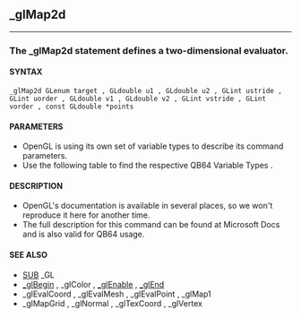 ## _glMap2d
---

### The _glMap2d statement defines a two-dimensional evaluator.

#### SYNTAX

`_glMap2d GLenum target , GLdouble u1 , GLdouble u2 , GLint ustride , GLint uorder , GLdouble v1 , GLdouble v2 , GLint vstride , GLint vorder , const GLdouble *points`

#### PARAMETERS
* OpenGL is using its own set of variable types to describe its command parameters.
* Use the following table to find the respective QB64 Variable Types .


#### DESCRIPTION
* OpenGL's documentation is available in several places, so we won't reproduce it here for another time.
* The full description for this command can be found at Microsoft Docs and is also valid for QB64 usage.


#### SEE ALSO
* [SUB](./SUB.md) _GL
* [_glBegin](./_glBegin.md) , _glColor , [_glEnable](./_glEnable.md) , [_glEnd](./_glEnd.md)
* _glEvalCoord , _glEvalMesh , _glEvalPoint , _glMap1
* _glMapGrid , _glNormal , _glTexCoord , _glVertex
